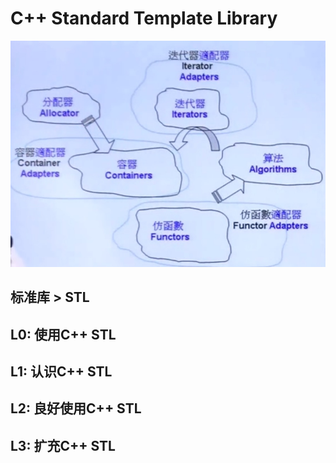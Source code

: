# C++ Standard Template Library

![示例图片](./1.STL体系结构基础/体系.jpg)

## 标准库 > STL
## L0: 使用C++ STL
## L1: 认识C++ STL
## L2: 良好使用C++ STL
## L3: 扩充C++ STL